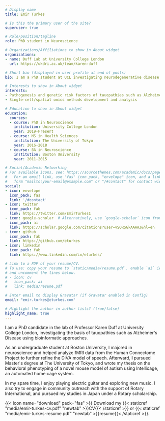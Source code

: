 ```yaml
---
# Display name
title: Emir Turkes

# Is this the primary user of the site?
superuser: true

# Role/position/tagline
role: PhD student in Neuroscience

# Organizations/Affiliations to show in About widget
organizations:
- name: Duff Lab at University College London
  url: https://ukdri.ac.uk/team/karen-duff

# Short bio (displayed in user profile at end of posts)
bio: I am a PhD student at UCL investigating neurodegenerative disease using bioinformatic methods.

# Interests to show in About widget
interests:
- Pathogenesis and genetic risk factors of tauopathies such as Alzheimer's Disease
- Single-cell/spatial omics methods development and analysis

# Education to show in About widget
education:
  courses:
  - course: PhD in Neuroscience
    institution: University College London
    year: 2019-Present
  - course: MS in Health Sciences
    institution: The University of Tokyo
    year: 2016-2018
  - course: BA in Neuroscience
    institution: Boston University
    year: 2011-2015

# Social/Academic Networking
# For available icons, see: https://sourcethemes.com/academic/docs/page-builder/#icons
#   For an email link, use "fas" icon pack, "envelope" icon, and a link in the
#   form "mailto:your-email@example.com" or "/#contact" for contact widget.
social:
- icon: envelope
  icon_pack: fas
  link: '/#contact'
- icon: twitter
  icon_pack: fab
  link: https://twitter.com/EmirTurkes1
- icon: google-scholar  # Alternatively, use `google-scholar` icon from `ai` icon pack
  icon_pack: ai
  link: https://scholar.google.com/citations?user=vSORSGkAAAAJ&hl=en
- icon: github
  icon_pack: fab
  link: https://github.com/eturkes
- icon: linkedin
  icon_pack: fab
  link: https://www.linkedin.com/in/eturkes/

# Link to a PDF of your resume/CV.
# To use: copy your resume to `static/media/resume.pdf`, enable `ai` icons in `params.toml`, 
# and uncomment the lines below.
# - icon: cv
#   icon_pack: ai
#   link: media/resume.pdf

# Enter email to display Gravatar (if Gravatar enabled in Config)
email: "emir.turkes@eturkes.com"

# Highlight the author in author lists? (true/false)
highlight_name: true
---
```

I am a PhD candidate in the lab of Professor Karen Duff at University College London, investigating the basis of tauopathies such as Alzheimer's Disease using bioinformatic approaches.

As an undergraduate student at Boston University, I majored in neuroscience and helped analyze fMRI data from the Human Connectome Project to further refine the DIVA model of speech. Afterward, I pursued Master's degree at The University of Tokyo, and wrote my thesis on the behavioral phenotyping of a novel mouse model of autism using Intellicage, an automated home cage system.

In my spare time, I enjoy playing electric guitar and exploring new music. I also try to engage in community outreach with the support of Rotary International, and pursued my studies in Japan under a Rotary scholarship.

{{< icon name="download" pack="fas" >}} Download my {{< staticref "media/emir-turkes-cv.pdf" "newtab" >}}CV{{< /staticref >}} or {{< staticref "media/emir-turkes-resume.pdf" "newtab" >}}resume{{< /staticref >}}.

